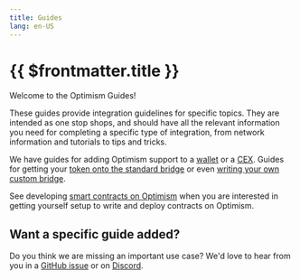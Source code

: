 ```yaml
---
title: Guides
lang: en-US
---
```


# {{ $frontmatter.title }}

Welcome to the Optimism Guides!

These guides provide integration guidelines for specific topics. They are intended as one stop shops, and should have all the relevant information you need for completing a specific type of integration, from network information and tutorials to tips and tricks.

We have guides for adding Optimism support to a [wallet](./wallet-dev.md) or a [CEX](./cex-dev.md). Guides for getting your [token onto the standard bridge](./token-dev.md) or even [writing your own custom bridge](./bridge-dev.md).

See developing [smart contracts on Optimism](./smart-contract-devs.md) when you are interested in getting yourself setup to write and deploy contracts on Optimism.

## Want a specific guide added?

Do you think we are missing an important use case? We'd love to hear from you in a [GitHub issue](https://github.com/ethereum-optimism/community-hub/issues) or on [Discord](https://discord.optimism.io).